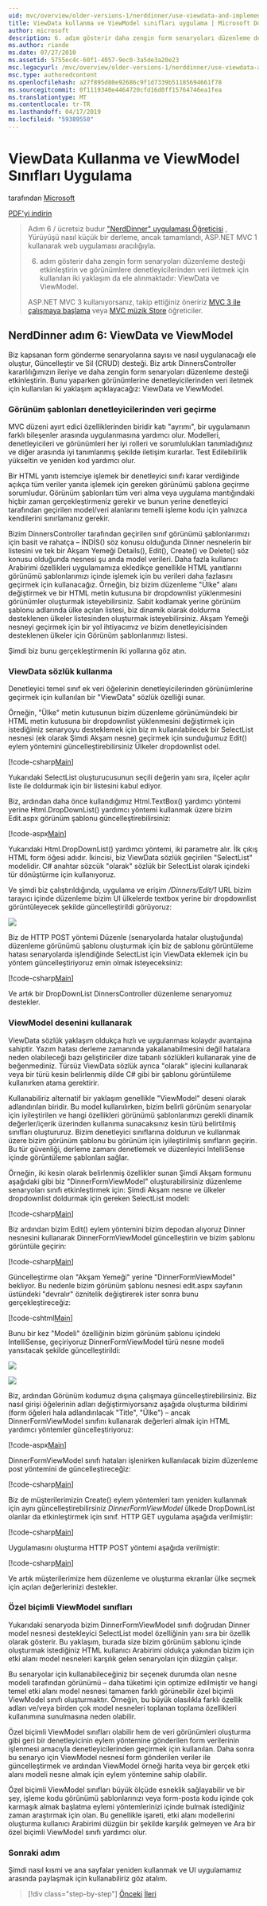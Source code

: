 ```yaml
---
uid: mvc/overview/older-versions-1/nerddinner/use-viewdata-and-implement-viewmodel-classes
title: ViewData kullanma ve ViewModel sınıfları uygulama | Microsoft Docs
author: microsoft
description: 6. adım gösterir daha zengin form senaryoları düzenleme desteği etkinleştirin ve görünümlere denetleyicilerinden veri iletmek için kullanılan iki yaklaşım da ele alınmaktadır:...
ms.author: riande
ms.date: 07/27/2010
ms.assetid: 5755ec4c-60f1-4057-9ec0-3a5de3a20e23
msc.legacyurl: /mvc/overview/older-versions-1/nerddinner/use-viewdata-and-implement-viewmodel-classes
msc.type: authoredcontent
ms.openlocfilehash: a27f895d80e92686c9f1d7339b51185694661f78
ms.sourcegitcommit: 0f1119340e4464720cfd16d0ff15764746ea1fea
ms.translationtype: MT
ms.contentlocale: tr-TR
ms.lasthandoff: 04/17/2019
ms.locfileid: "59389550"
---
```

# <a name="use-viewdata-and-implement-viewmodel-classes"></a>ViewData Kullanma ve ViewModel Sınıfları Uygulama

tarafından [Microsoft](https://github.com/microsoft)

[PDF'yi indirin](http://aspnetmvcbook.s3.amazonaws.com/aspnetmvc-nerdinner_v1.pdf)

> Adım 6 / ücretsiz budur ["NerdDinner" uygulaması Öğreticisi](introducing-the-nerddinner-tutorial.md) , Yürüyüşü nasıl küçük bir derleme, ancak tamamlandı, ASP.NET MVC 1 kullanarak web uygulaması aracılığıyla.
> 
> 6. adım gösterir daha zengin form senaryoları düzenleme desteği etkinleştirin ve görünümlere denetleyicilerinden veri iletmek için kullanılan iki yaklaşım da ele alınmaktadır: ViewData ve ViewModel.
> 
> ASP.NET MVC 3 kullanıyorsanız, takip ettiğiniz öneririz [MVC 3 ile çalışmaya başlama](../../older-versions/getting-started-with-aspnet-mvc3/cs/intro-to-aspnet-mvc-3.md) veya [MVC müzik Store](../../older-versions/mvc-music-store/mvc-music-store-part-1.md) öğreticiler.


## <a name="nerddinner-step-6-viewdata-and-viewmodel"></a>NerdDinner adım 6: ViewData ve ViewModel

Biz kapsanan form gönderme senaryolarına sayısı ve nasıl uygulanacağı ele oluştur, Güncelleştir ve Sil (CRUD) desteği. Biz artık DinnersController kararlılığımızın ileriye ve daha zengin form senaryoları düzenleme desteği etkinleştirin. Bunu yaparken görünümlerine denetleyicilerinden veri iletmek için kullanılan iki yaklaşım açıklayacağız: ViewData ve ViewModel.

### <a name="passing-data-from-controllers-to-view-templates"></a>Görünüm şablonları denetleyicilerinden veri geçirme

MVC düzeni ayırt edici özelliklerinden biridir katı "ayrımı", bir uygulamanın farklı bileşenler arasında uygulanmasına yardımcı olur. Modelleri, denetleyicileri ve görünümleri her iyi rolleri ve sorumlulukları tanımladığınız ve diğer arasında iyi tanımlanmış şekilde iletişim kurarlar. Test Edilebilirlik yükseltin ve yeniden kod yardımcı olur.

Bir HTML yanıtı istemciye işlemek bir denetleyici sınıfı karar verdiğinde açıkça tüm veriler yanıta işlemek için gereken görünümü şablona geçirme sorumludur. Görünüm şablonları tüm veri alma veya uygulama mantığındaki hiçbir zaman gerçekleştirmeniz gerekir ve bunun yerine denetleyici tarafından geçirilen model/veri alanlarını temelli işleme kodu için yalnızca kendilerini sınırlamanız gerekir.

Bizim DinnersController tarafından geçirilen sınıf görünümü şablonlarımızı için basit ve rahatça – İNDİS() söz konusu olduğunda Dinner nesnelerin bir listesini ve tek bir Akşam Yemeği Details(), Edit(), Create() ve Delete() söz konusu olduğunda nesnesi şu anda model verileri. Daha fazla kullanıcı Arabirimi özellikleri uygulamamıza ekledikçe genellikle HTML yanıtlarını görünümü şablonlarımızı içinde işlemek için bu verileri daha fazlasını geçirmek için kullanacağız. Örneğin, biz bizim düzenleme "Ülke" alanı değiştirmek ve bir HTML metin kutusuna bir dropdownlist yüklenmesini görünümler oluşturmak isteyebilirsiniz. Sabit kodlamak yerine görünüm şablonu adlarında ülke açılan listesi, biz dinamik olarak doldurma desteklenen ülkeler listesinden oluşturmak isteyebilirsiniz. Akşam Yemeği nesneyi geçirmek için bir yol ihtiyacımız *ve* bizim denetleyicisinden desteklenen ülkeler için Görünüm şablonlarımızı listesi.

Şimdi biz bunu gerçekleştirmenin iki yollarına göz atın.

### <a name="using-the-viewdata-dictionary"></a>ViewData sözlük kullanma

Denetleyici temel sınıf ek veri öğelerinin denetleyicilerinden görünümlerine geçirmek için kullanılan bir "ViewData" sözlük özelliği sunar.

Örneğin, "Ülke" metin kutusunun bizim düzenleme görünümündeki bir HTML metin kutusuna bir dropdownlist yüklenmesini değiştirmek için istediğimiz senaryoyu desteklemek için biz m kullanılabilecek bir SelectList nesnesi (ek olarak Şimdi Akşam nesne) geçirmek için sunduğumuz Edit() eylem yöntemini güncelleştirebilirsiniz Ülkeler dropdownlist odel.

[!code-csharp[Main](use-viewdata-and-implement-viewmodel-classes/samples/sample1.cs)]

Yukarıdaki SelectList oluşturucusunun seçili değerin yanı sıra, ilçeler açılır liste ile doldurmak için bir listesini kabul ediyor.

Biz, ardından daha önce kullandığımız Html.TextBox() yardımcı yöntemi yerine Html.DropDownList() yardımcı yöntemi kullanmak üzere bizim Edit.aspx görünüm şablonu güncelleştirebilirsiniz:

[!code-aspx[Main](use-viewdata-and-implement-viewmodel-classes/samples/sample2.aspx)]

Yukarıdaki Html.DropDownList() yardımcı yöntemi, iki parametre alır. İlk çıkış HTML form öğesi adıdır. İkincisi, biz ViewData sözlük geçirilen "SelectList" modelidir. C# anahtar sözcük "olarak" sözlük bir SelectList olarak içindeki tür dönüştürme için kullanıyoruz.

Ve şimdi biz çalıştırıldığında, uygulama ve erişim */Dinners/Edit/1* URL bizim tarayıcı içinde düzenleme bizim UI ülkelerde textbox yerine bir dropdownlist görüntüleyecek şekilde güncelleştirildi görüyoruz:

![](use-viewdata-and-implement-viewmodel-classes/_static/image1.png)

Biz de HTTP POST yöntemi Düzenle (senaryolarda hatalar oluştuğunda) düzenleme görünümü şablonu oluşturmak için biz de şablonu görüntüleme hatası senaryolarda işlendiğinde SelectList için ViewData eklemek için bu yöntem güncelleştiriyoruz emin olmak isteyeceksiniz:

[!code-csharp[Main](use-viewdata-and-implement-viewmodel-classes/samples/sample3.cs)]

Ve artık bir DropDownList DinnersController düzenleme senaryomuz destekler.

### <a name="using-a-viewmodel-pattern"></a>ViewModel desenini kullanarak

ViewData sözlük yaklaşım oldukça hızlı ve uygulanması kolaydır avantajına sahiptir. Yazım hatası derleme zamanında yakalanabilmesini değil hatalara neden olabileceği bazı geliştiriciler dize tabanlı sözlükleri kullanarak yine de beğenmediniz. Türsüz ViewData sözlük ayrıca "olarak" işlecini kullanarak veya bir türü kesin belirlenmiş dilde C# gibi bir şablonu görüntüleme kullanırken atama gerektirir.

Kullanabiliriz alternatif bir yaklaşım genellikle "ViewModel" deseni olarak adlandırılan biridir. Bu model kullanılırken, bizim belirli görünüm senaryolar için iyileştirilen ve hangi özellikleri görünümü şablonlarımızı gerekli dinamik değerler/içerik üzerinden kullanıma sunacaksınız kesin türü belirtilmiş sınıfları oluştururuz. Bizim denetleyici sınıflarına doldurun ve kullanmak üzere bizim görünüm şablonu bu görünüm için iyileştirilmiş sınıfların geçirin. Bu tür güvenliği, derleme zamanı denetlemek ve düzenleyici IntelliSense içinde görüntüleme şablonları sağlar.

Örneğin, iki kesin olarak belirlenmiş özellikler sunan Şimdi Akşam formunu aşağıdaki gibi biz "DinnerFormViewModel" oluşturabilirsiniz düzenleme senaryoları sınıfı etkinleştirmek için: Şimdi Akşam nesne ve ülkeler dropdownlist doldurmak için gereken SelectList modeli:

[!code-csharp[Main](use-viewdata-and-implement-viewmodel-classes/samples/sample4.cs)]

Biz ardından bizim Edit() eylem yöntemini bizim depodan alıyoruz Dinner nesnesini kullanarak DinnerFormViewModel güncelleştirin ve bizim şablonu görüntüle geçirin:

[!code-csharp[Main](use-viewdata-and-implement-viewmodel-classes/samples/sample5.cs)]

Güncelleştirme olan "Akşam Yemeği" yerine "DinnerFormViewModel" bekliyor. Bu nedenle bizim görünüm şablonu nesnesi edit.aspx sayfanın üstündeki "devralır" öznitelik değiştirerek ister sonra bunu gerçekleştireceğiz:

[!code-cshtml[Main](use-viewdata-and-implement-viewmodel-classes/samples/sample6.cshtml)]

Bunu bir kez "Modeli" özelliğinin bizim görünüm şablonu içindeki IntelliSense, geçiriyoruz DinnerFormViewModel türü nesne modeli yansıtacak şekilde güncelleştirildi:

![](use-viewdata-and-implement-viewmodel-classes/_static/image2.png)

![](use-viewdata-and-implement-viewmodel-classes/_static/image3.png)

Biz, ardından Görünüm kodumuz dışına çalışmaya güncelleştirebilirsiniz. Biz nasıl girişi öğelerinin adları değiştirmiyorsanız aşağıda oluşturma bildirimi (form öğeleri hala adlandırılacak "Title", "Ülke") – ancak DinnerFormViewModel sınıfını kullanarak değerleri almak için HTML yardımcı yöntemler güncelleştiriyoruz:

[!code-aspx[Main](use-viewdata-and-implement-viewmodel-classes/samples/sample7.aspx)]

DinnerFormViewModel sınıfı hataları işlenirken kullanılacak bizim düzenleme post yöntemini de güncelleştireceğiz:

[!code-csharp[Main](use-viewdata-and-implement-viewmodel-classes/samples/sample8.cs)]

Biz de müşterilerimizin Create() eylem yöntemleri tam yeniden kullanmak için aynı güncelleştirebilirsiniz *DinnerFormViewModel* ülkede DropDownList olanlar da etkinleştirmek için sınıf. HTTP GET uygulama aşağıda verilmiştir:

[!code-csharp[Main](use-viewdata-and-implement-viewmodel-classes/samples/sample9.cs)]

Uygulamasını oluşturma HTTP POST yöntemi aşağıda verilmiştir:

[!code-csharp[Main](use-viewdata-and-implement-viewmodel-classes/samples/sample10.cs)]

Ve artık müşterilerimize hem düzenleme ve oluşturma ekranlar ülke seçmek için açılan değerlerinizi destekler.

### <a name="custom-shaped-viewmodel-classes"></a>Özel biçimli ViewModel sınıfları

Yukarıdaki senaryoda bizim DinnerFormViewModel sınıfı doğrudan Dinner model nesnesi destekleyici SelectList model özelliğinin yanı sıra bir özellik olarak gösterir. Bu yaklaşım, burada size bizim görünüm şablonu içinde oluşturmak istediğiniz HTML kullanıcı Arabirimi oldukça yakından bizim için etki alanı model nesneleri karşılık gelen senaryoları için düzgün çalışır.

Bu senaryolar için kullanabileceğiniz bir seçenek durumda olan nesne modeli tarafından görünümü – daha tüketimi için optimize edilmiştir ve hangi temel etki alanı model nesnesi tamamen farklı görünebilir özel biçimli ViewModel sınıfı oluşturmaktır. Örneğin, bu büyük olasılıkla farklı özellik adları ve/veya birden çok model nesneleri toplanan toplama özellikleri kullanımına sunulmasına neden olabilir.

Özel biçimli ViewModel sınıfları olabilir hem de veri görünümleri oluşturma gibi geri bir denetleyicinin eylem yöntemine gönderilen form verilerinin işlenmesi amacıyla denetleyicilerinden geçirmek için kullanılan. Daha sonra bu senaryo için ViewModel nesnesi form gönderilen veriler ile güncelleştirmek ve ardından ViewModel örneği harita veya bir gerçek etki alanı modeli nesne almak için eylem yöntemine sahip olabilir.

Özel biçimli ViewModel sınıfları büyük ölçüde esneklik sağlayabilir ve bir şey, işleme kodu görünümü şablonlarınızı veya form-posta kodu içinde çok karmaşık almak başlatma eylemi yöntemlerinizi içinde bulmak istediğiniz zaman araştırmak için olan. Bu genellikle işareti, etki alanı modellerini oluşturma kullanıcı Arabirimi düzgün bir şekilde karşılık gelmeyen ve Ara bir özel biçimli ViewModel sınıfı yardımcı olur.

### <a name="next-step"></a>Sonraki adım

Şimdi nasıl kısmi ve ana sayfalar yeniden kullanmak ve UI uygulamamız arasında paylaşmak için kullanabiliriz göz atalım.

> [!div class="step-by-step"]
> [Önceki](provide-crud-create-read-update-delete-data-form-entry-support.md)
> [İleri](re-use-ui-using-master-pages-and-partials.md)
